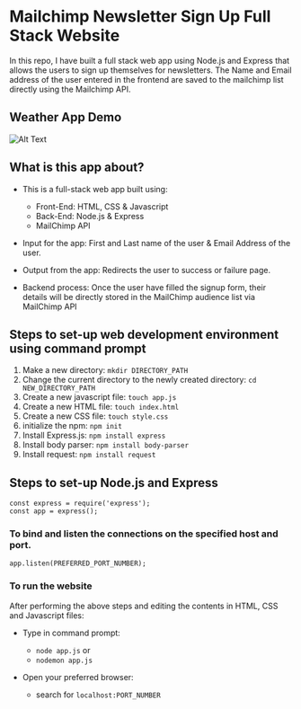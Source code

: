 # Mailchimp Newsletter Sign Up Full Stack Website
In this repo, I have built a full stack web app using Node.js and Express that allows the users to sign up themselves for newsletters. The Name and Email address of the user entered in the frontend are saved to the mailchimp list directly using the Mailchimp API.


## Weather App Demo
![Alt Text](https://github.com/drdataSpp/Mailchimp-Newsletters-API-Web-App/blob/master/News%20Letter%20Demo.gif)


## What is this app about?

- This is a full-stack web app built using:
  - Front-End: HTML, CSS & Javascript
  - Back-End: Node.js & Express
  - MailChimp API 
 
- Input for the app: First and Last name of the user & Email Address of the user.
- Output from the app: Redirects the user to success or failure page.
- Backend process: Once the user have filled the signup form, their details will be directly stored in the MailChimp audience list via MailChimp API

## Steps to set-up web development environment using command prompt
1. Make a new directory: `mkdir DIRECTORY_PATH`
2. Change the current directory to the newly created directory: `cd NEW_DIRECTORY_PATH`
3. Create a new javascript file: `touch app.js`
4. Create a new HTML file: `touch index.html`
5. Create a new CSS file: `touch style.css`
6. initialize the npm: `npm init`
8. Install Express.js: `npm install express`
9. Install body parser: `npm install body-parser`
10. Install request: `npm install request`


## Steps to set-up Node.js and Express
`const express = require('express');` <br>
`const app = express();`

### To bind and listen the connections on the specified host and port.
`app.listen(PREFERRED_PORT_NUMBER);`

### To run the website
After performing the above steps and editing the contents in HTML, CSS and Javascript files: <br>
- Type in command prompt:
  - `node app.js` or
  - `nodemon app.js` 
  
- Open your preferred browser:
  - search for `localhost:PORT_NUMBER`
